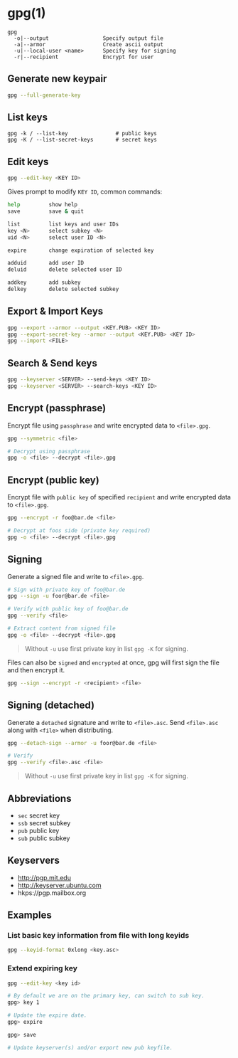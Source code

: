 # gpg(1)

```
gpg
  -o|--output                 Specify output file
  -a|--armor                  Create ascii output
  -u|--local-user <name>      Specify key for signing
  -r|--recipient              Encrypt for user
```

## Generate new keypair
```bash
gpg --full-generate-key
```

## List keys
```
gpg -k / --list-key               # public keys
gpg -K / --list-secret-keys       # secret keys
```

## Edit keys
```bash
gpg --edit-key <KEY ID>
```
Gives prompt to modify `KEY ID`, common commands:
```bash
help         show help
save         save & quit

list         list keys and user IDs
key <N>      select subkey <N>
uid <N>      select user ID <N>

expire       change expiration of selected key

adduid       add user ID
deluid       delete selected user ID

addkey       add subkey
delkey       delete selected subkey
```

## Export & Import Keys
```bash
gpg --export --armor --output <KEY.PUB> <KEY ID>
gpg --export-secret-key --armor --output <KEY.PUB> <KEY ID>
gpg --import <FILE>
```

## Search & Send keys
```bash
gpg --keyserver <SERVER> --send-keys <KEY ID>
gpg --keyserver <SERVER> --search-keys <KEY ID>
```

## Encrypt (passphrase)
Encrypt file using `passphrase` and write encrypted data to `<file>.gpg`.
```bash
gpg --symmetric <file>

# Decrypt using passphrase
gpg -o <file> --decrypt <file>.gpg
```

## Encrypt (public key)
Encrypt file with `public key` of specified `recipient` and write encrypted
data to `<file>.gpg`.
```bash
gpg --encrypt -r foo@bar.de <file>

# Decrypt at foos side (private key required)
gpg -o <file> --decrypt <file>.gpg
```

## Signing
Generate a signed file and write to `<file>.gpg`.
```bash
# Sign with private key of foo@bar.de
gpg --sign -u foor@bar.de <file>

# Verify with public key of foo@bar.de
gpg --verify <file>

# Extract content from signed file
gpg -o <file> --decrypt <file>.gpg
```
> Without `-u` use first private key in list `gpg -K` for signing.

Files can also be `signed` and `encrypted` at once, gpg will first sign the
file and then encrypt it.
```bash
gpg --sign --encrypt -r <recipient> <file>
```

## Signing (detached)
Generate a `detached` signature and write to `<file>.asc`.
Send `<file>.asc` along with `<file>` when distributing.
```bash
gpg --detach-sign --armor -u foor@bar.de <file>

# Verify
gpg --verify <file>.asc <file>
```
> Without `-u` use first private key in list `gpg -K` for signing.

## Abbreviations
- `sec` secret key
- `ssb` secret subkey
- `pub` public key
- `sub` public subkey

## Keyservers
- http://pgp.mit.edu
- http://keyserver.ubuntu.com
- hkps://pgp.mailbox.org

## Examples

### List basic key information from file with long keyids
```bash
gpg --keyid-format 0xlong <key.asc>
```

### Extend expiring key
```bash
gpg --edit-key <key id>

# By default we are on the primary key, can switch to sub key.
gpg> key 1

# Update the expire date.
gpg> expire

gpg> save

# Update keyserver(s) and/or export new pub keyfile.
```
